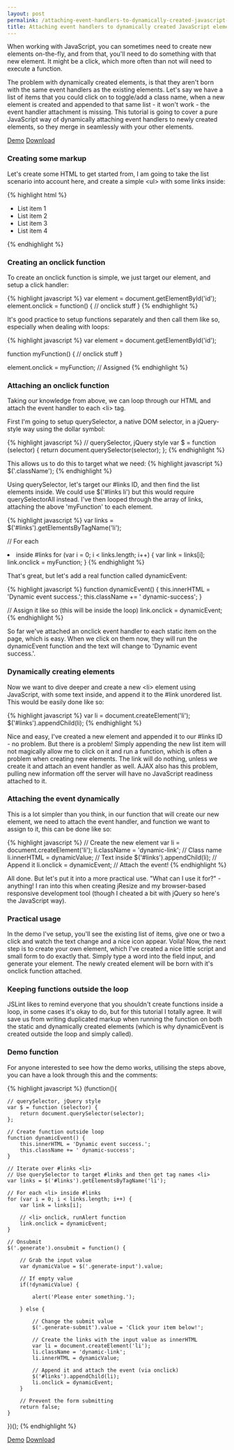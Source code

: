```yaml
---
layout: post
permalink: /attaching-event-handlers-to-dynamically-created-javascript-elements
title: Attaching event handlers to dynamically created JavaScript elements
---
```


When working with JavaScript, you can sometimes need to create new elements on-the-fly, and from that, you'll need to do something with that new element. It might be a click, which more often than not will need to execute a function.

The problem with dynamically created elements, is that they aren't born with the same event handlers as the existing elements. Let's say we have a list of items that you could click on to toggle/add a class name, when a new element is created and appended to that same list - it won't work - the event handler attachment is missing. This tutorial is going to cover a pure JavaScript way of dynamically attaching event handlers to newly created elements, so they merge in seamlessly with your other elements.

<div class="download-box">
	<a href="//toddmotto.com/labs/js-event-handlers" onclick="_gaq.push(['_trackEvent', 'Click', 'Demo JS Event Handlers, 'JS Event Handlers Demo']);">Demo</a>
	<a href="//toddmotto.com/labs/js-event-handlers/js-event-handlers.zip" onclick="_gaq.push(['_trackEvent', 'Click', 'Download JS Event Handlers, 'JS Event Handlers Download']);">Download</a>
</div>

### Creating some markup
Let's create some HTML to get started from, I am going to take the list scenario into account here, and create a simple &lt;ul&gt; with some links inside:

{% highlight html %}
<ul id="links">
    <li class="dynamic-link">List item 1</li>
    <li class="dynamic-link">List item 2</li>
    <li class="dynamic-link">List item 3</li>
    <li class="dynamic-link">List item 4</li>
</ul>
{% endhighlight %}

### Creating an onclick function
To create an onclick function is simple, we just target our element, and setup a click handler:

{% highlight javascript %}
var element = document.getElementById('id');
element.onclick = function() {
	// onclick stuff
}
{% endhighlight %}

It's good practice to setup functions separately and then call them like so, especially when dealing with loops:

{% highlight javascript %}
var element = document.getElementById('id');

function myFunction() {
	// onclick stuff
}

element.onclick = myFunction; // Assigned
{% endhighlight %}

### Attaching an onclick function

Taking our knowledge from above, we can loop through our HTML and attach the event handler to each &lt;li&gt; tag. 

First I'm going to setup querySelector, a native DOM selector, in a jQuery-style way using the dollar symbol:

{% highlight javascript %}
// querySelector, jQuery style
var $ = function (selector) {
	return document.querySelector(selector);
};
{% endhighlight %}

This allows us to do this to target what we need:
{% highlight javascript %}
$('.className');
{% endhighlight %}

Using querySelector, let's target our #links ID, and then find the list elements inside. We could use $('#links li') but this would require querySelectorAll instead. I've then looped through the array of links, attaching the above 'myFunction' to each element.

{% highlight javascript %}
var links = $('#links').getElementsByTagName('li');
			
// For each <li> inside #links
for (var i = 0; i < links.length; i++) {
	var link = links[i];
	link.onclick = myFunction;
}
{% endhighlight %}

That's great, but let's add a real function called dynamicEvent:

{% highlight javascript %}
function dynamicEvent() {
	this.innerHTML = 'Dynamic event success.';
	this.className += ' dynamic-success';
}

// Assign it like so (this will be inside the loop)
link.onclick = dynamicEvent;
{% endhighlight %}

So far we've attached an onclick event handler to each static item on the page, which is easy. When we click on them now, they will run the dynamicEvent function and the text will change to 'Dynamic event success.'.

### Dynamically creating elements
Now we want to dive deeper and create a new &lt;li&gt; element using JavaScript, with some text inside, and append it to the #link unordered list. This would be easily done like so:

{% highlight javascript %}
var li = document.createElement('li');
$('#links').appendChild(li);
{% endhighlight %}

Nice and easy, I've created a new element and appended it to our #links ID - no problem. But there is a problem! Simply appending the new list item will not magically allow me to click on it and run a function, which is often a problem when creating new elements. The link will do nothing, unless we create it and attach an event handler as well. AJAX also has this problem, pulling new information off the server will have no JavaScript readiness attached to it.

### Attaching the event dynamically
This is a lot simpler than you think, in our function that will create our new element, we need to attach the event handler, and function we want to assign to it, this can be done like so:

{% highlight javascript %}
// Create the new element
var li = document.createElement('li');
li.className = 'dynamic-link'; // Class name
li.innerHTML = dynamicValue; // Text inside
$('#links').appendChild(li); // Append it
li.onclick = dynamicEvent; // Attach the event!
{% endhighlight %}

All done. But let's put it into a more practical use. "What can I use it for?" - anything! I ran into this when creating jResize and my browser-based responsive development tool (though I cheated a bit with jQuery so here's the JavaScript way).

### Practical usage
In the demo I've setup, you'll see the existing list of items, give one or two a click and watch the text change and a nice icon appear. Voila! Now, the next step is to create your own element, which I've created a nice little script and small form to do exactly that. Simply type a word into the field input, and generate your element. The newly created element will be born with it's onclick function attached.

### Keeping functions outside the loop
JSLint likes to remind everyone that you shouldn't create functions inside a loop, in some cases it's okay to do, but for this tutorial I totally agree. It will save us from writing duplicated markup when running the function on both the static and dynamically created elements (which is why dynamicEvent is created outside the loop and simply called).

### Demo function
For anyone interested to see how the demo works, utilising the steps above, you can have a look through this and the comments:

{% highlight javascript %}
(function(){
		
	// querySelector, jQuery style
	var $ = function (selector) {
		return document.querySelector(selector);
	};
	
	// Create function outside loop
	function dynamicEvent() {
		this.innerHTML = 'Dynamic event success.';
		this.className += ' dynamic-success';
	}
	
	// Iterate over #links <li>
	// Use querySelector to target #links and then get tag names <li>
	var links = $('#links').getElementsByTagName('li');
	
	// For each <li> inside #links
	for (var i = 0; i < links.length; i++) {
		var link = links[i];
		
		// <li> onclick, runAlert function
		link.onclick = dynamicEvent;
	}
	
	// Onsubmit
	$('.generate').onsubmit = function() {
	
		// Grab the input value
		var dynamicValue = $('.generate-input').value;
		
		// If empty value
		if(!dynamicValue) {
		
			alert('Please enter something.');
			
		} else {
		
			// Change the submit value
			$('.generate-submit').value = 'Click your item below!';
			
			// Create the links with the input value as innerHTML
			var li = document.createElement('li');
			li.className = 'dynamic-link';
			li.innerHTML = dynamicValue;
			
			// Append it and attach the event (via onclick)
			$('#links').appendChild(li);
			li.onclick = dynamicEvent;
		}
		
		// Prevent the form submitting
		return false;
	}
})();
{% endhighlight %}

<div class="download-box">
	<a href="//toddmotto.com/labs/js-event-handlers" onclick="_gaq.push(['_trackEvent', 'Click', 'Demo JS Event Handlers, 'JS Event Handlers Demo']);">Demo</a>
	<a href="//toddmotto.com/labs/js-event-handlers/js-event-handlers.zip" onclick="_gaq.push(['_trackEvent', 'Click', 'Download JS Event Handlers, 'JS Event Handlers Download']);">Download</a>
</div>